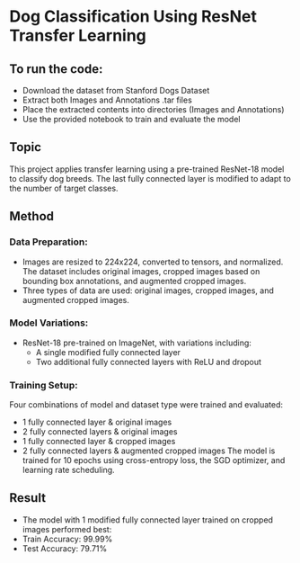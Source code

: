 # Dog Classification Using ResNet Transfer Learning
## To run the code:
- Download the dataset from Stanford Dogs Dataset
- Extract both Images and Annotations .tar files
- Place the extracted contents into directories (Images and Annotations)
- Use the provided notebook to train and evaluate the model
## Topic
This project applies transfer learning using a pre-trained ResNet-18 model to classify dog breeds. The last fully connected layer is modified to adapt to the number of target classes.

## Method
### Data Preparation:
- Images are resized to 224x224, converted to tensors, and normalized. The dataset includes original images, cropped images based on bounding box annotations, and augmented cropped images.
- Three types of data are used: original images, cropped images, and augmented cropped images.
### Model Variations:
- ResNet-18 pre-trained on ImageNet, with variations including:
    - A single modified fully connected layer
    - Two additional fully connected layers with ReLU and dropout
### Training Setup:
Four combinations of model and dataset type were trained and evaluated:
  - 1 fully connected layer & original images
  - 2 fully connected layers & original images
  - 1 fully connected layer & cropped images
  - 2 fully connected layers & augmented cropped images
The model is trained for 10 epochs using cross-entropy loss, the SGD optimizer, and learning rate scheduling.
## Result
- The model with 1 modified fully connected layer trained on cropped images performed best:
- Train Accuracy: 99.99%
- Test Accuracy: 79.71%
